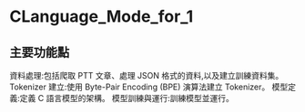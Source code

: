 # CLanguage_Mode_for_1

## 主要功能點
資料處理:包括爬取 PTT 文章、處理 JSON 格式的資料,以及建立訓練資料集。
Tokenizer 建立:使用 Byte-Pair Encoding (BPE) 演算法建立 Tokenizer。
模型定義:定義 C 語言模型的架構。
模型訓練與運行:訓練模型並運行。
